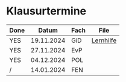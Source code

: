 # Klausurtermine

| Done | Datum      | Fach | File          |
|------|------------|------|---------------|
| YES  | 19.11.2024 | GiD  | [Lernhilfe]() |
| YES  | 27.11.2024 | EvP  |               |
| YES  | 04.12.2024 | POL  |               |
| /    | 14.01.2024 | FEN  |               |
